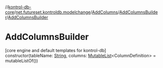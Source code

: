 //[kontrol-db-core](../../../../index.md)/[net.futureset.kontroldb.modelchange](../../index.md)/[AddColumns](../index.md)/[AddColumnsBuilder](index.md)/[AddColumnsBuilder](-add-columns-builder.md)

# AddColumnsBuilder

[core engine and default templates for kontrol-db]\
constructor(tableName: [String](https://kotlinlang.org/api/latest/jvm/stdlib/kotlin/-string/index.html), columns: [MutableList](https://kotlinlang.org/api/latest/jvm/stdlib/kotlin.collections/-mutable-list/index.html)&lt;ColumnDefinition&gt; = mutableListOf())
